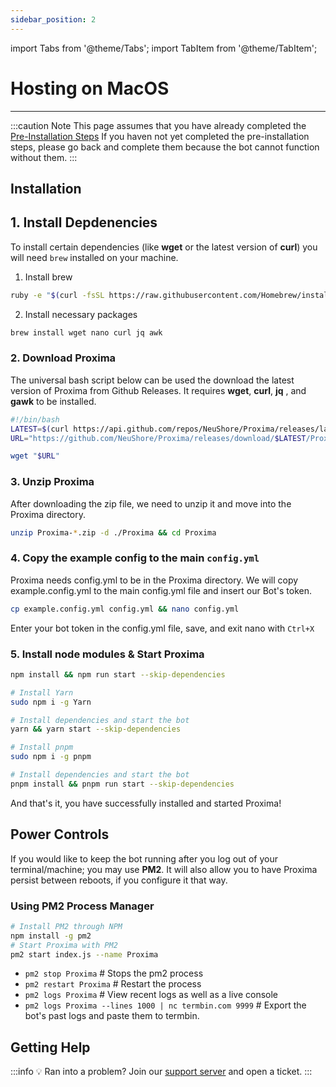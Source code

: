 ```yaml
---
sidebar_position: 2
---
```


import Tabs from '@theme/Tabs';
import TabItem from '@theme/TabItem';

# Hosting on MacOS

---

:::caution Note
This page assumes that you have already completed the [Pre-Installation Steps](/docs/Setup/pre-installation) If you haven not yet completed the pre-installation steps, please go back and complete them because the bot cannot function without them.
:::

## Installation

## 1. Install Depdenencies

To install certain dependencies (like **wget** or the latest version of **curl**) you will need `brew` installed on your machine.

1. Install brew

```bash
ruby -e "$(curl -fsSL https://raw.githubusercontent.com/Homebrew/install/master/install)"
```

2. Install necessary packages

```bash
brew install wget nano curl jq awk
```

### 2. Download Proxima

The universal bash script below can be used the download the latest version of Proxima from Github Releases. It requires **wget**, **curl**, **jq** , and **gawk** to be installed.

```bash
#!/bin/bash
LATEST=$(curl https://api.github.com/repos/NeuShore/Proxima/releases/latest -s | jq .name -r | awk '{ print $2 }')
URL="https://github.com/NeuShore/Proxima/releases/download/$LATEST/Proxima-$LATEST.zip"

wget "$URL"
```

### 3. Unzip Proxima

After downloading the zip file, we need to unzip it and move into the Proxima directory.

```bash
unzip Proxima-*.zip -d ./Proxima && cd Proxima
```

### 4. Copy the example config to the main `config.yml`

Proxima needs config.yml to be in the Proxima directory. We will copy example.config.yml to the main config.yml file and insert our Bot's token.

```bash
cp example.config.yml config.yml && nano config.yml
```

Enter your bot token in the config.yml file, save, and exit nano with `Ctrl+X`

### 5. Install node modules & Start Proxima

<Tabs>
<TabItem value="npm" label="npm">

```bash
npm install && npm run start --skip-dependencies
```

</TabItem>
<TabItem value="yarn" label="Yarn">

```bash
# Install Yarn
sudo npm i -g Yarn

# Install dependencies and start the bot
yarn && yarn start --skip-dependencies
```

</TabItem>
<TabItem value="pnpm" label="pnpm (recommended)">

```bash
# Install pnpm
sudo npm i -g pnpm

# Install dependencies and start the bot
pnpm install && pnpm run start --skip-dependencies
```

</TabItem>
</Tabs>

And that's it, you have successfully installed and started Proxima!

## Power Controls

If you would like to keep the bot running after you log out of your terminal/machine; you may use **PM2**. It will also allow you to have Proxima persist between reboots, if you configure it that way.

### Using PM2 Process Manager

```bash
# Install PM2 through NPM
npm install -g pm2
# Start Proxima with PM2
pm2 start index.js --name Proxima
```

- `pm2 stop Proxima` # Stops the pm2 process
- `pm2 restart Proxima` # Restart the process
- `pm2 logs Proxima` # View recent logs as well as a live console
- `pm2 logs Proxima --lines 1000 | nc termbin.com 9999` # Export the bot's past logs and paste them to termbin.

## Getting Help

:::info 💡 Ran into a problem?
Join our [support server](https://neushore.dev/discord) and open a ticket.
:::
